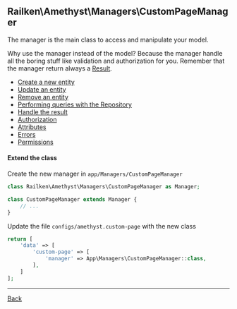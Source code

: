 ## Railken\Amethyst\Managers\CustomPageManager

The manager is the main class to access and manipulate your model.

Why use the manager instead of the model? Because the manager handle all the boring stuff like validation and authorization for you.
Remember that the manager return always a [Result](result.md).

* [Create a new entity](create.md)
* [Update an entity](update.md)
* [Remove an entity](remove.md)
* [Performing queries with the Repository](repository.md)
* [Handle the result](result.md)
* [Authorization](authorization.md)
* [Attributes](attributes.md)
* [Errors](errors.md)
* [Permissions](permissions.md)


#### Extend the class

Create the new manager in `app/Managers/CustomPageManager`
```php
class Railken\Amethyst\Managers\CustomPageManager as Manager;

class CustomPageManager extends Manager {
	// ...
}
```
Update the file `configs/amethyst.custom-page` with the new class
```php
return [
    'data' => [
        'custom-page' => [
            'manager' => App\Managers\CustomPageManager::class,
        ],
    ]
];
```

---
[Back](index.md)